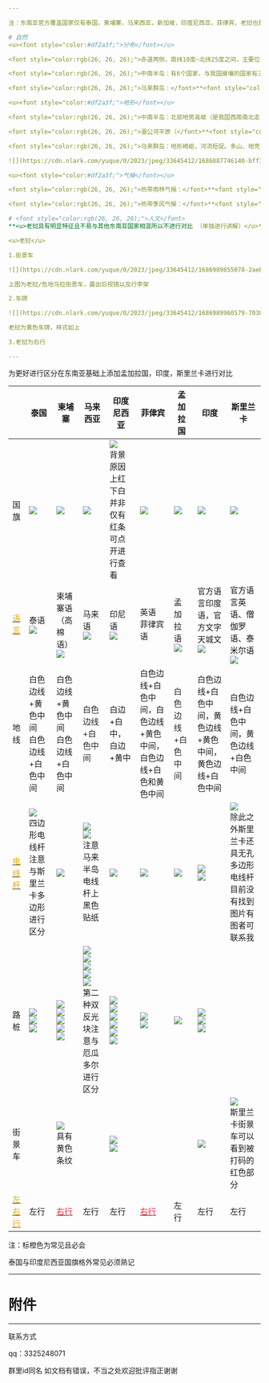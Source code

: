 ```yaml
---

注：东南亚官方覆盖国家仅有泰国，柬埔寨，马来西亚，新加坡，印度尼西亚，菲律宾，老挝也是本文所要区分的国家，其余国家不做解释

# 自然
<u><font style="color:#df2a3f;">分布</font></u>

<font style="color:rgb(26, 26, 26);">赤道两侧，南纬10度—北纬25度之间，主要位于热带。主要分为两大部分：中南半岛和马来群岛。</font>

<font style="color:rgb(26, 26, 26);">中南半岛：有6个国家，与我国接壤的国家有三个（越南、老挝、缅甸），</font>**<font style="color:rgb(26, 26, 26);">老挝是惟一内陆国</font>**<font style="color:rgb(26, 26, 26);">，半岛上的半岛是马来半岛。</font>

<font style="color:rgb(26, 26, 26);">马来群岛：</font>**<font style="color:rgb(26, 26, 26);">世界最大群岛</font>**<font style="color:rgb(26, 26, 26);">，6个国家和地区，印尼在东南亚面积最大，也是世界最大的群岛国家，首都</font>**<font style="color:rgb(26, 26, 26);">雅加达是东南亚最大城市</font>**<font style="color:rgb(26, 26, 26);">。</font>

<u><font style="color:#df2a3f;">地形</font></u>

<font style="color:rgb(26, 26, 26);">中南半岛：北部地势高峻（是我国西南南北走向的横断山系向南的自然延伸，与我国西南地区的山水相连），高山大河自北向南延伸，形成山河相间、纵列分布的形势。上游河段落差大，切割成“V”形谷，水利资源丰富；中下游地区多形成冲积平原和河口三角洲。土壤肥沃，灌溉便利，农业发达。</font>

<font style="color:rgb(26, 26, 26);">湄公河平原（</font>**<font style="color:rgb(26, 26, 26);">东南亚最大平原</font>**<font style="color:rgb(26, 26, 26);">），红河三角洲、湄公河三角洲、湄南河平原、伊洛瓦底江下游平原，成为主要农业区。</font>

<font style="color:rgb(26, 26, 26);">马来群岛：地形崎岖，河流短促。多山、地壳不稳定多火山地震。印度尼西亚是世界火山最多的国家</font>

![](https://cdn.nlark.com/yuque/0/2023/jpeg/33645412/1686887746140-bff3d84e-b516-4dfd-ad38-e0cd8e894737.jpeg)

<u><font style="color:#df2a3f;">气候</font></u>

<font style="color:rgb(26, 26, 26);">热带雨林气候：</font>**<font style="color:rgb(26, 26, 26);">马亚半岛南部和马来群岛大部分，终年高温多雨，降水类型为对流雨。</font>**

<font style="color:rgb(26, 26, 26);">热带季风气候：</font>**<font style="color:rgb(26, 26, 26);">中南半岛和菲律宾群岛北部，每年分旱、雨两季。</font>**

# <font style="color:rgb(26, 26, 26);">人文</font>
**<u>老挝具有明显特征且不易与其他东南亚国家相混所以不进行对比 （单独进行讲解）</u>**

<u>老挝</u>

1.街景车

![](https://cdn.nlark.com/yuque/0/2023/jpeg/33645412/1686989855078-2aebef18-411d-4410-8484-2ed2deb78e94.jpeg)

上图为老挝/危地马拉街景车，露出后视镜以及行李架

2.车牌

![](https://cdn.nlark.com/yuque/0/2023/jpeg/33645412/1686989960579-7038afa6-7737-45ec-8d77-93515e497a9a.jpeg)

老挝为黄色车牌，样式如上

3.老挝为右行

---
```


为更好进行区分在东南亚基础上添加孟加拉国，印度，斯里兰卡进行对比



| | 泰国 | 柬埔寨 | 马来西亚 | 印度尼西亚 | 菲侓宾 | 孟加拉国 | 印度 | 斯里兰卡 |
| --- | --- | --- | --- | --- | --- | --- | --- | --- |
| 国旗 | ![](https://cdn.nlark.com/yuque/0/2023/jpeg/33645412/1686926170491-6a27655c-ce43-4a11-9745-ab4960e29375.jpeg)<br/> | ![](https://cdn.nlark.com/yuque/0/2023/jpeg/33645412/1686926180697-df8d98e4-d234-4ffd-9f9e-c7a0b87aa684.jpeg)<br/> | ![](https://cdn.nlark.com/yuque/0/2023/jpeg/33645412/1686926190288-63ca7d76-ec2d-4f3f-8ae9-abc551176cc1.jpeg)<br/> | ![](https://cdn.nlark.com/yuque/0/2023/jpeg/33645412/1686926196833-c441f707-73c6-4ade-b933-3f7b9e2d3493.jpeg)<br/>背景原因 上红下白并非仅有红条可点开进行查看 | ![](https://cdn.nlark.com/yuque/0/2023/jpeg/33645412/1686926206935-3d6cd70b-35b6-47f4-a1a6-0ef3da0cef4b.jpeg)<br/> | ![](https://cdn.nlark.com/yuque/0/2023/jpeg/33645412/1687010249525-6f504428-cb33-40b9-89ea-49220beae62d.jpeg)<br/> | ![](https://cdn.nlark.com/yuque/0/2023/jpeg/33645412/1687010304803-95a862a8-e57a-4144-b7ac-2fa2fc3ba764.jpeg)<br/> | ![](https://cdn.nlark.com/yuque/0/2023/png/33645412/1687010350571-68282e19-5231-41f1-8b87-e621cad6958a.png)<br/> |
| <u><font style="color:#ecaa04;">语言</font></u> | 泰语<br/>![](https://cdn.nlark.com/yuque/0/2023/gif/33645412/1686926441379-90a0107c-5b4b-4ec9-a7b7-e534881ca4b6.gif)<br/> | 柬埔寨语（高棉语）<br/>![](https://cdn.nlark.com/yuque/0/2023/jpeg/33645412/1686926577835-2d4f184e-edee-4589-83c7-8c3bea7cb0f6.jpeg)<br/> | 马来语<br/>![](https://cdn.nlark.com/yuque/0/2023/jpeg/33645412/1686926631960-b79d6c71-5823-49ff-826f-958762d7480a.jpeg)<br/> | 印尼语<br/>![](https://cdn.nlark.com/yuque/0/2023/jpeg/33645412/1686926677020-818f06fb-ef8f-493f-a074-56a4b79dece7.jpeg)<br/> | 英语 菲律宾语 | 孟加拉语<br/>![](https://cdn.nlark.com/yuque/0/2023/png/33645412/1687010415536-9eb790db-a5bc-4131-b902-b95ad8f56e05.png)<br/> | 官方语言印度语，官方文字天城文<br/>![](https://cdn.nlark.com/yuque/0/2023/jpeg/33645412/1687010545244-caf2ca4b-bba3-4968-b5f9-5c4e08bf6bd4.jpeg)<br/><br/> | <font style="color:rgb(17, 17, 17);">官方语言英语、僧伽罗语、泰米尔语</font><br/>![](https://cdn.nlark.com/yuque/0/2023/jpeg/33645412/1687010681060-95df08fd-8e15-4fa1-b074-ea4a52170647.jpeg)<br/> |
| 地线 | 白色边线+黄色中间<br/>白色边线+白色中间 | 白色边线+黄色中间<br/>白色边线+白色中间 | <font style="color:#262626;">白色边线+白色中间</font> | 白边+白中，白边+黄中  | 白色边线+白色中间，白色边线+黄色中间，白色边线+白色和黄色中间 | <font style="color:#262626;">白色边线+白色中间</font> | 白色边线+白色中间，黄色边线+黄色中间，黄色边线+白色中间 | 白色边线+白色中间，黄色边线+白色中间 |
| <u><font style="color:#ecaa04;">电线杆</font></u> | ![](https://cdn.nlark.com/yuque/0/2023/jpeg/33645412/1686927993212-909e83e3-a96a-49bb-90bb-564050d0c471.jpeg)<br/>四边形电线杆注意与斯里兰卡多边形进行区分 | ![](https://cdn.nlark.com/yuque/0/2023/jpeg/33645412/1686928005822-18bbe990-6c5d-4c61-a5d2-fdcbc1a86309.jpeg)<br/> | ![](https://cdn.nlark.com/yuque/0/2023/jpeg/33645412/1686928020086-f06958d6-d12b-4105-a244-ad9c207af5d3.jpeg)<br/>![](https://cdn.nlark.com/yuque/0/2023/jpeg/33645412/1686928020906-68fd7166-456a-459c-900b-6d9a8f42cd85.jpeg)<br/>注意马来半岛电线杆上黑色贴纸 | ![](https://cdn.nlark.com/yuque/0/2023/jpeg/33645412/1686928048876-e2c5d30a-d1e6-471f-b27f-0de674d233eb.jpeg)<br/> | ![](https://cdn.nlark.com/yuque/0/2023/jpeg/33645412/1686928071192-121e53f7-2191-4d01-adaa-6f6b1cbddfeb.jpeg)<br/> | ![](https://cdn.nlark.com/yuque/0/2023/jpeg/33645412/1687045184686-f0a1ddd7-83b4-45e3-9505-9cc95add935b.jpeg)<br/> | ![](https://cdn.nlark.com/yuque/0/2023/jpeg/33645412/1687045195966-9bb2614e-5298-4aec-b8ca-4c29d581b15b.jpeg)<br/>![](https://cdn.nlark.com/yuque/0/2023/jpeg/33645412/1687045196964-0b52108f-52ad-489f-86b5-e18ee9c7f96f.jpeg)<br/> | ![](https://cdn.nlark.com/yuque/0/2023/jpeg/33645412/1687045204232-867d10da-c63f-4f83-9d3c-1ea4b1a3f5e1.jpeg)<br/>除此之外斯里兰卡还具无孔多边形电线杆目前没有找到图片有图者可联系我 |
| 路桩 | ![](https://cdn.nlark.com/yuque/0/2023/jpeg/33645412/1687045759432-68eeaeba-8779-4343-89ca-b3ea60194c6e.jpeg)<br/>![](https://cdn.nlark.com/yuque/0/2023/jpeg/33645412/1687045760417-8fdd36a4-9d0f-45b4-985f-3b64fd9e2ecc.jpeg)<br/>![](https://cdn.nlark.com/yuque/0/2023/jpeg/33645412/1687045761495-dd069d76-0d91-4e95-ae26-0a12b8b3e6a0.jpeg)<br/> | ![](https://cdn.nlark.com/yuque/0/2023/jpeg/33645412/1686990458119-34f62d59-97e8-4fab-beb8-a70bb7a804cb.jpeg)<br/>![](https://cdn.nlark.com/yuque/0/2023/jpeg/33645412/1686990458824-2b5c587f-dc3f-4cf1-9f95-84e235a468c3.jpeg)<br/>![](https://cdn.nlark.com/yuque/0/2023/jpeg/33645412/1686990459487-ff349cb9-8b69-4d5c-ac28-74675237d876.jpeg)<br/>![](https://cdn.nlark.com/yuque/0/2023/jpeg/33645412/1686990460193-2c1f0d3f-f9f3-404e-b6f1-fd8bdd5e1cb8.jpeg)<br/>![](https://cdn.nlark.com/yuque/0/2023/jpeg/33645412/1686990461076-e76bc847-433b-42f9-af11-d98fe501d426.jpeg)<br/> | ![](https://cdn.nlark.com/yuque/0/2023/jpeg/33645412/1687045797674-685e2cbf-df95-4e49-aa6f-747017d4fbad.jpeg)<br/>![](https://cdn.nlark.com/yuque/0/2023/jpeg/33645412/1687045798434-d0cbcb0e-ae6e-456d-9fd4-c8fab0fbc825.jpeg)<br/>![](https://cdn.nlark.com/yuque/0/2023/jpeg/33645412/1687045799177-f550a16e-f89b-4072-9b94-57df9a2c93be.jpeg)<br/>![](https://cdn.nlark.com/yuque/0/2023/jpeg/33645412/1687045800002-93cbffa5-dd44-4686-af51-bdc7a4eda2bb.jpeg)<br/>![](https://cdn.nlark.com/yuque/0/2023/jpeg/33645412/1687046164803-d0c18e18-583d-4b75-bab4-3ded3fb90efc.jpeg)<br/>第二种双反光块注意与厄瓜多尔进行区分 | ![](https://cdn.nlark.com/yuque/0/2023/jpeg/33645412/1687046139464-497b1957-7bca-4bc7-b382-7087cdb15d0e.jpeg)<br/>![](https://cdn.nlark.com/yuque/0/2023/jpeg/33645412/1687046140295-512b6c5a-36db-46d3-b968-d9d990e980ce.jpeg)<br/>![](https://cdn.nlark.com/yuque/0/2023/jpeg/33645412/1687046141017-68f6ef2f-71d0-4054-9501-bcef101b2566.jpeg)<br/>![](https://cdn.nlark.com/yuque/0/2023/jpeg/33645412/1687046141920-8766fa3f-aa12-4e07-8a66-0cbdd7d42c22.jpeg)<br/>![](https://cdn.nlark.com/yuque/0/2023/jpeg/33645412/1687046142587-b54faf59-9635-479c-bf2b-a06e2076a2ff.jpeg)<br/>![](https://cdn.nlark.com/yuque/0/2023/jpeg/33645412/1687046143450-acaf4a06-3a8b-4890-bff6-077638ba7677.jpeg)<br/> | ![](https://cdn.nlark.com/yuque/0/2023/jpeg/33645412/1687054481933-4937467d-739d-4bc1-8490-83e71111f952.jpeg)<br/>![](https://cdn.nlark.com/yuque/0/2023/jpeg/33645412/1687054482763-addbc109-18e6-430e-affc-43a51761acfb.jpeg)<br/> | ![](https://cdn.nlark.com/yuque/0/2023/jpeg/33645412/1687054530088-69a10dd9-fd4a-4932-9975-a861ec039852.jpeg)<br/> | ![](https://cdn.nlark.com/yuque/0/2023/jpeg/33645412/1687054579620-0d0fd1e2-81a2-4a6f-a0e6-950c9f6e64db.jpeg)<br/>![](https://cdn.nlark.com/yuque/0/2023/jpeg/33645412/1687054580195-3e25abae-95e1-4ae6-acc1-f5681b48b333.jpeg)<br/>![](https://cdn.nlark.com/yuque/0/2023/jpeg/33645412/1687054580874-526114e6-2772-47b6-9ad3-512aae8a726f.jpeg)<br/> | |
| 街景车 | | ![](https://cdn.nlark.com/yuque/0/2023/jpeg/33645412/1687054836597-b2f4e31b-0d78-4c9a-9b5d-2b65958f0f92.jpeg)<br/>具有黄色条纹 |  | ![](https://cdn.nlark.com/yuque/0/2023/jpeg/33645412/1687054869749-40e9288e-4fa5-414e-871b-0c783f0ac810.jpeg)<br/>![](https://cdn.nlark.com/yuque/0/2023/jpeg/33645412/1687054870816-887119bb-e193-43ff-914d-e18bad9b6af2.jpeg)<br/> | |  | ![](https://cdn.nlark.com/yuque/0/2023/jpeg/33645412/1687054910700-b0d50b81-f8b5-4fd4-8428-3b67de650e38.jpeg)<br/> | ![](https://cdn.nlark.com/yuque/0/2023/jpeg/33645412/1687054918123-18985553-173f-4001-8546-8eaff5a002cc.jpeg)<br/>斯里兰卡街景车可以看到被打码的红色部分 |
| <u><font style="color:#ecaa04;">左右行</font></u> | 左行 | <u><font style="color:#df2a3f;">右行</font></u> | 左行 | 左行 | <u><font style="color:#df2a3f;">右行</font></u> | 左行 | 左行 | 左行 |


注：标橙色为常见且必会 

泰国与印度尼西亚国旗格外常见必须熟记 

---

# 附件


---

联系方式

qq：3325248071

群里id同名 如文档有错误，不当之处欢迎批评指正谢谢

